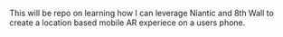 This will be repo on learning how I can leverage Niantic and 8th Wall
to create a location based mobile AR experiece on a users phone.